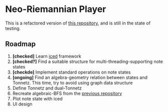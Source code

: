 # Neo-Riemannian Player

This is a refactored version of [this repository](https://github.com/Roy-j-Xu/ChordVisualization), and is still in the state of testing.

## Roadmap

1. **[checked]** Learn [iced](https://iced.rs/) framework
2. **[checked?]** Find a suitable structure for multi-threading-supporting note states
3. **[checkde]** Implement standard operations on note states
4. **[ongoing]** Find an algebra-geometry relation between states and Tonnetz. This time, try to avoid using graph data structure
5. Define Tonnetz and dual-Tonnetz
6. Recreate algebraic-BFS from the [previous repository](https://github.com/Roy-j-Xu/ChordVisualization)
7. Plot note state with iced
8. UI design
